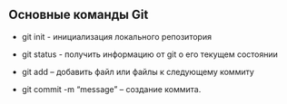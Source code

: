 ## Основные команды Git

* git init - инициализация локального репозитория

* git status - получить информацию от git о его текущем состоянии

* git add – добавить файл или файлы к следующему коммиту

* git commit -m “message” – создание коммита.
